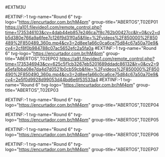 #EXTM3U
 
#EXTINF:-1 tvg-name="Round 6" tvg-logo="https://encurtador.com.br/hM4pm" group-title="ABERTOS",T02EP01
https://a101.filevideo1.com/remote_control.php?time=1735346103&cv=4dab44eb857e246ca7f8c762b00427cc&lr=0&cv2=db5d380e766a9a6fee7c126f9d31f0a5&file=%2Fvideos%2F850000%2F850489%2F850489_360p.mp4&cv3=2d8ee1a66c0ca6ce75d84c67a50a70e9&cv4=2cf8f0b984788c07ac5652efc2a5fa0a
#EXTINF:-1 tvg-name="Round 6" tvg-logo="https://encurtador.com.br/hM4pm" group-title="ABERTOS",T02EP02
https://a91.filevideo1.com/remote_control.php?time=1735346943&cv=625c5f1cb3267eb5201689ddadc86132&lr=0&cv2=9a5efa1bba08e7da4d7d0521b0cb59cb&file=%2Fvideos%2F850000%2F850490%2F850490_360p.mp4&cv3=2d8ee1a66c0ca6ce75d84c67a50a70e9&cv4=2e5f0d9928d99053d44bd6e6f53533a4
#EXTINF:-1 tvg-name="Round 6" tvg-logo="https://encurtador.com.br/hM4pm" group-title="ABERTOS",T02EP03

#EXTINF:-1 tvg-name="Round 6" tvg-logo="https://encurtador.com.br/hM4pm" group-title="ABERTOS",T02EP04

#EXTINF:-1 tvg-name="Round 6" tvg-logo="https://encurtador.com.br/hM4pm" group-title="ABERTOS",T02EP05

#EXTINF:-1 tvg-name="Round 6" tvg-logo="https://encurtador.com.br/hM4pm" group-title="ABERTOS",T02EP06

#EXTINF:-1 tvg-name="Round 6" tvg-logo="https://encurtador.com.br/hM4pm" group-title="ABERTOS",T02EP07
